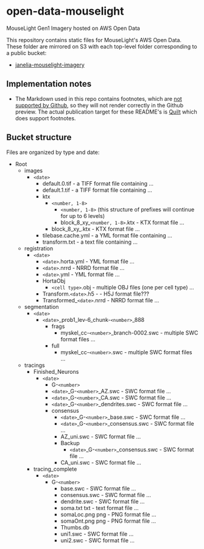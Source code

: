 # open-data-mouselight
MouseLight Gen1 Imagery hosted on AWS Open Data 

This repository contains static files for MouseLight's AWS Open Data. These folder are mirrored on S3 with each top-level folder corresponding to a public bucket:
* [janelia-mouselight-imagery](janelia-mouselight-imagery/README.md)

## Implementation notes

* The Markdown used in this repo contains footnotes, which are [not supported by Github](https://github.com/github/markup/issues/498), so they will not render correctly in the Github preview. The actual publication target for these README's is [Quilt](https://open.quiltdata.com/b/janelia-mouselight-imagery) which does support footnotes. 

## Bucket structure

Files are organized by type and date:

* Root
    * images
        * `<date>`
            * default.0.tif - a TIFF format file containing ...
            * default.1.tif - a TIFF format file containing ...
            * ktx
                * `<number, 1-8>`
                    * `<number, 1-8>` (this structure of prefixes will continue for up to 6 levels)
                    * block_8_xy_`<number, 1-8>`.ktx - KTX format file ...
                * block_8_xy_.ktx - KTX format file ...
            * tilebase.cache.yml - a YML format file containing ...
            * transform.txt - a text file containing ...
    * registration
        * `<date>`
            * `<date>`.horta.yml - YML format file ...
            * `<date>`.nrrd - NRRD format file ...
            * `<date>`.yml - YML format file ...
            * HortaObj
                * `<cell type>`.obj - multiple OBJ files (one per cell type) ...
            * Transform.`<date>`.h5 - - H5J format file???
            * Transformed_`<date>`.nrrd - NRRD format file ...
    * segmentation
        * `<date>`
            * `<date>`_prob1_lev-6_chunk-`<number>`_888
                * frags
                    * myskel_cc-`<number>`_branch-0002.swc - multiple SWC format files ...
                * full
                    * myskel_cc-`<number>`.swc - multiple SWC format files ...
    * tracings
        * Finished_Neurons
            * `<date>`
                * G-`<number>`
                * `<date>`_G-`<number>`_AZ.swc - SWC format file ...
                * `<date>`_G-`<number>`_CA.swc - SWC format file ...
                * `<date>`_G-`<number>`_dendrites.swc - SWC format file ...
                * consensus
                    * `<date>`_G-`<number>`_base.swc - SWC format file ...
                    * `<date>`_G-`<number>`_consensus.swc - SWC format file ...
                    * AZ_uni.swc - SWC format file ...
                    * Backup
                        * `<date>`_G-`<number>`_consensus.swc - SWC format file ...
                    * CA_uni.swc - SWC format file ...
        * tracing_complete
            * `<date>`
                * G-`<number>`
                    * base.swc - SWC format file ...
                    * consensus.swc - SWC format file ...
                    * dendrite.swc - SWC format file ...
                    * soma.txt	txt - text format file ...
                    * somaLoc.png	png - PNG format file ...
                    * somaOnt.png	png - PNG format file ...
                    * Thumbs.db
                    * uni1.swc - SWC format file ...
                    * uni2.swc - SWC format file ...
